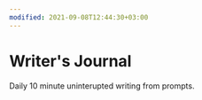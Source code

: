 ```yaml
---
modified: 2021-09-08T12:44:30+03:00
---
```


# Writer's Journal

Daily 10 minute uninterupted writing from prompts.
